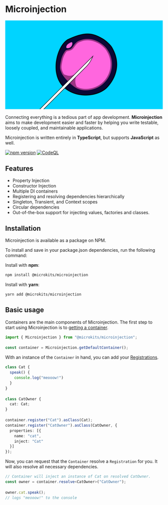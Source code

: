 # Microinjection

![Image of Microinjection](./docs/assets/logo.png)

Connecting everything is a tedious part of app development. <b>Microinjection</b> aims to make development easier and faster by helping you write testable, loosely coupled, and maintainable applications.

Microinjection is written entirely in <b>TypeScript</b>, but supports <b>JavaScript</b> as well.

[![npm version](https://badge.fury.io/js/%40microkits%2Fmicroinjection.svg)](https://badge.fury.io/js/%40microkits%2Fmicroinjection)
[![CodeQL](https://github.com/microkits/microinjection/workflows/CodeQL/badge.svg)](https://github.com/microkits/microinjection/actions?query=workflow%3ACodeQL)
## Features

- Property Injection
- Constructor Injection
- Multiple DI containers
- Registering and resolving dependencies hierarchically
- Singleton, Transient, and Context scopes
- Circular dependencies
- Out-of-the-box support for injecting values, factories and classes.

## Installation

Microinjection is available as a package on NPM.

To install and save in your package.json dependencies, run the following command:

Install with **npm**:
```sh
npm install @microkits/microinjection
```

Install with **yarn**:
```sh
yarn add @microkits/microinjection
```

## Basic usage

Containers are the main components of Microinjection. The first step to start using Microinjection is to [getting a container](core-concepts/containers.md#getting-a-container).

```typescript
import { Microinjection } from "@microkits/microinjection";

const container = Microinjection.getDefaultContainer();
```

With an instance of the `Container` in hand, you can add your [Registrations](core-concepts/registrations.md).

```typescript
class Cat {
  speak() {
    console.log("meooow!")
  }
}

class CatOwner {
  cat: Cat;
}

container.register("Cat").asClass(Cat);
container.register("CatOwner").asClass(CatOwner, {
  properties: [{
    name: "cat",
    inject: "Cat"
  }]
});
```

Now, you can request that the `Container` resolve a `Registration` for you. It will also resolve all necessary dependencies.

```typescript
// Container will inject an instance of Cat on resolved CatOwner.
const owner = container.resolve<CatOwner>("CatOwner");

owner.cat.speak();
// logs "meooow!" to the console
```